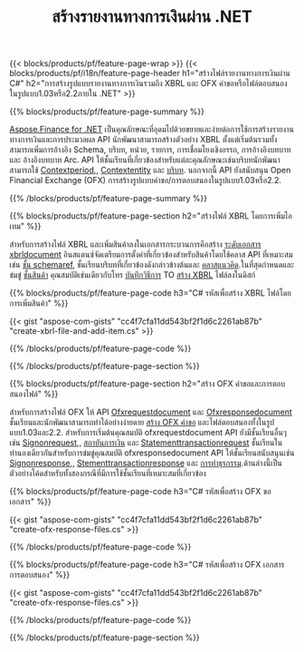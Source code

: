 ﻿---
title: สร้างรายงานทางการเงินผ่าน .NET
url: /th/net/create/
description:  C# รหัสเพื่อสร้างรายงานทางการเงินใน XBRL และ OFX คำขอหรือการตอบสนองไฟล์ผ่านห้องสมุด .NET
---
{{< blocks/products/pf/feature-page-wrap >}}
{{< blocks/products/pf/i18n/feature-page-header h1="สร้างไฟล์รายงานทางการเงินผ่าน C#" h2="การสร้างรูปแบบรายงานทางการเงินรวมถึง XBRL และ OFX คำขอหรือไฟล์ตอบสนองในรูปแบบ1.03หรือ2.2ภายใน .NET" >}}

{{% blocks/products/pf/feature-page-summary %}}

[Aspose.Finance for .NET](https://products.aspose.com/finance/net/) เป็นคุณลักษณะที่อุดมไปด้วยขยายและง่ายต่อการใช้การสร้างรายงานทางการเงินและการประมวลผล API นักพัฒนาสามารถสร้างตัวอย่าง XBRL ตั้งแต่เริ่มต้นรวมทั้งสามารถเพิ่มการอ้างอิง Schema, บริบท, หน่วย, รายการ, การเชื่อมโยงเชิงอรรถ, การอ้างอิงบทบาทและ 
อ้างอิงบทบาท Arc. API ให้ชั้นเรียนที่เกี่ยวข้องสำหรับแต่ละคุณลักษณะเช่นบริบทนักพัฒนาสามารถใช้ [Contextperiod](https://apireference.aspose.com/finance/net/aspose.finance.xbrl/contextperiod),, [Contextentity](https://apireference.aspose.com/finance/net/aspose.finance.xbrl/contextentity) และ [บริบท](https://apireference.aspose.com/finance/net/aspose.finance.xbrl/context). 
นอกจากนี้ API ยังสนับสนุน Open Financial Exchange (OFX) การสร้างรูปแบบคำขอ/การตอบสนองในรูปแบบ1.03หรือ2.2.

{{% /blocks/products/pf/feature-page-summary %}}

{{% blocks/products/pf/feature-page-section h2="สร้างไฟล์ XBRL โดยการเพิ่มไอเทม" %}}

สำหรับการสร้างไฟล์ XBRL และเพิ่มสินค้าลงในเอกสารกระบวนการคือสร้าง [ระดับเอกสาร xbrldocument](https://apireference.aspose.com/finance/net/aspose.finance.xbrl/xbrldocument) อินสแตนซ์จัดเตรียมการตั้งค่าที่เกี่ยวข้องสำหรับสินค้าโดยใช้คลาส API ที่เหมาะสมเช่น [ชั้น schemaref](https://apireference.aspose.com/finance/net/aspose.finance.xbrl/schemaref), ชั้นเรียนบริบทที่เกี่ยวข้องดังกล่าวข้างต้นและ [คลาสแนวคิด](https://apireference.aspose.com/finance/net/aspose.finance.xbrl/concept).ในที่สุดกำหนดและข่มขู่ [ชั้นสินค้า](https://apireference.aspose.com/finance/net/aspose.finance.xbrl/item) คุณสมบัติเช่นเดียวกับโทร [บันทึกวิธีการ](https://apireference.aspose.com/finance/net/aspose.finance.xbrl.xbrldocument/save/methods/1) TO [สร้าง XBRL](https://products.aspose.com/finance/net/create/xbrl/) ไฟล์ลงในดิสก์

{{% blocks/products/pf/feature-page-code h3="C# รหัสเพื่อสร้าง XBRL ไฟล์โดยการเพิ่มสินค้า" %}}

{{< gist "aspose-com-gists" "cc4f7cfa11dd543bf2f1d6c2261ab87b" "create-xbrl-file-and-add-item.cs" >}} 

{{% /blocks/products/pf/feature-page-code %}}

{{% /blocks/products/pf/feature-page-section %}}

{{% blocks/products/pf/feature-page-section h2="สร้าง OFX คำขอและการตอบสนองไฟล์" %}}


สำหรับการสร้างไฟล์ OFX ให้ API [Ofxrequestdocument](https://apireference.aspose.com/finance/net/aspose.finance.ofx/ofxrequestdocument) และ [Ofxresponsedocument](https://apireference.aspose.com/finance/net/aspose.finance.ofx/ofxresponsedocument) ชั้นเรียนและนักพัฒนาสามารถทำได้อย่างง่ายดาย [สร้าง OFX คำขอ](https://products.aspose.com/finance/net/create/ofx-request/) และไฟล์ตอบสนองทั้งในรูปแบบ1.03และ2.2. สำหรับการเริ่มต้นคุณสมบัติ ofxrequestdocument API ยังมีชั้นเรียนอื่นๆเช่น [Signonrequest](https://apireference.aspose.com/finance/net/aspose.finance.ofx.signon/signonrequest),, [สถาบันการเงิน](https://apireference.aspose.com/finance/net/aspose.finance.ofx.signon/financialinstitution) และ [Statementtransactionrequest](https://apireference.aspose.com/finance/net/aspose.finance.ofx.bank/statementtransactionrequest) ชั้นเรียนในทำนองเดียวกันสำหรับการข่มขู่คุณสมบัติ ofxresponsedocument API ให้ชั้นเรียนสนับสนุนเช่น [Signonresponse](https://apireference.aspose.com/finance/net/aspose.finance.ofx.signon/signonresponse),,  [Stementtransactionresponse](https://apireference.aspose.com/finance/net/aspose.finance.ofx.bank/statementtransactionresponse) และ [การทำธุรกรรม](https://apireference.aspose.com/finance/net/aspose.finance.ofx/statementtransaction).ด้านล่างนี้เป็นตัวอย่างโค้ดสำหรับทั้งสองกรณีที่มีการใช้ชั้นเรียนที่เหมาะสมที่เกี่ยวข้อง

{{% blocks/products/pf/feature-page-code h3="C# รหัสเพื่อสร้าง OFX ขอเอกสาร" %}}

{{< gist "aspose-com-gists" "cc4f7cfa11dd543bf2f1d6c2261ab87b" "create-ofx-response-files.cs" >}} 

{{% /blocks/products/pf/feature-page-code %}}

{{% blocks/products/pf/feature-page-code h3="C# รหัสเพื่อสร้าง OFX เอกสารการตอบสนอง" %}}

{{< gist "aspose-com-gists" "cc4f7cfa11dd543bf2f1d6c2261ab87b" "create-ofx-response-files.cs" >}} 

{{% /blocks/products/pf/feature-page-code %}}

{{% /blocks/products/pf/feature-page-section %}}